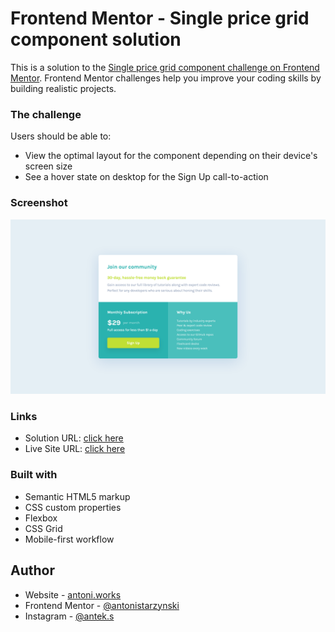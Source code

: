 # Frontend Mentor - Single price grid component solution
This is a solution to the [Single price grid component challenge on Frontend Mentor](https://www.frontendmentor.io/challenges/single-price-grid-component-5ce41129d0ff452fec5abbbc). Frontend Mentor challenges help you improve your coding skills by building realistic projects. 



### The challenge
Users should be able to:

- View the optimal layout for the component depending on their device's screen size
- See a hover state on desktop for the Sign Up call-to-action

### Screenshot

![](./screenshot_dektop.png)


### Links

- Solution URL: [click here](https://github.com/antonistarzynski/single-grid-component)
- Live Site URL: [click here](https://antonistarzynski.github.io/single-grid-component/)


### Built with

- Semantic HTML5 markup
- CSS custom properties
- Flexbox
- CSS Grid
- Mobile-first workflow


## Author

- Website - [antoni.works](https://antoni.works)
- Frontend Mentor - [@antonistarzynski](https://www.frontendmentor.io/profile/antonistarzynski)
- Instagram - [@antek.s](https://www.instagram.com/antek.s/)

